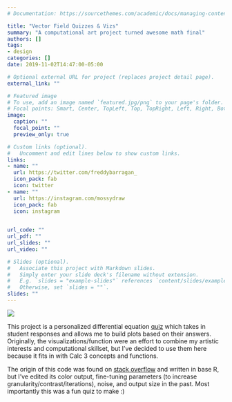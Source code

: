 ```yaml
---
# Documentation: https://sourcethemes.com/academic/docs/managing-content/

title: "Vector Field Quizzes & Vizs"
summary: "A computational art project turned awesome math final"
authors: []
tags: 
- design
categories: []
date: 2019-11-02T14:47:00-05:00

# Optional external URL for project (replaces project detail page).
external_link: ""

# Featured image
# To use, add an image named `featured.jpg/png` to your page's folder.
# Focal points: Smart, Center, TopLeft, Top, TopRight, Left, Right, BottomLeft, Bottom, BottomRight.
image:
  caption: ""
  focal_point: ""
  preview_only: true

# Custom links (optional).
#   Uncomment and edit lines below to show custom links.
links:
- name: ""
  url: https://twitter.com/freddybarragan_
  icon_pack: fab
  icon: twitter
- name: ""
  url: https://instagram.com/mossydraw
  icon_pack: fab
  icon: instagram
  

url_code: ""
url_pdf: ""
url_slides: ""
url_video: ""

# Slides (optional).
#   Associate this project with Markdown slides.
#   Simply enter your slide deck's filename without extension.
#   E.g. `slides = "example-slides"` references `content/slides/example-slides.md`.
#   Otherwise, set `slides = ""`.
slides: ""
---
```


![](vectorviz/freddy1.png)

This project is a personalized differential equation [quiz](https://docs.google.com/forms/d/1BiegzgnQxC45FrufjcSpS9_FzFtgWOX1YtPGNAyqQc8/edit) which takes in student responses and allows me to build plots based on their answers. Originally, the visualizations/function were an effort to combine my artistic interests and computational skillset, but I’ve decided to use them here because it fits in with Calc 3 concepts and functions. 


The origin of this code was found on [stack overflow](https://stackoverflow.com/questions/14936504/vector-field-visualisation-r/14939043) and written in base R, but I’ve edited its color output, fine-tuning parameters (to increase granularity/contrast/iterations), noise, and output size in the past. Most importantly this was a fun quiz to make :) 


